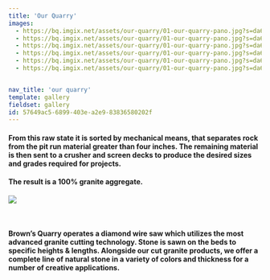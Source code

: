 ```yaml
---
title: 'Our Quarry'
images:
  - https://bq.imgix.net/assets/our-quarry/01-our-quarry-pano.jpg?s=da6ede2ba2636e472fb4e45be88428a0
  - https://bq.imgix.net/assets/our-quarry/01-our-quarry-pano.jpg?s=da6ede2ba2636e472fb4e45be88428a0?w=100&dpr=2&ch=Width,DPR
  - https://bq.imgix.net/assets/our-quarry/01-our-quarry-pano.jpg?s=da6ede2ba2636e472fb4e45be88428a0?w=200&dpr=2&ch=Width,DPR
  - https://bq.imgix.net/assets/our-quarry/01-our-quarry-pano.jpg?s=da6ede2ba2636e472fb4e45be88428a0?ch=Width&DPR&w=300&dpr=2
  - https://bq.imgix.net/assets/our-quarry/01-our-quarry-pano.jpg?s=da6ede2ba2636e472fb4e45be88428a0?w=400&dpr=2&ch=Width,DPR
  - https://bq.imgix.net/assets/our-quarry/01-our-quarry-pano.jpg?s=da6ede2ba2636e472fb4e45be88428a0?w=650&s=dde5ca215e60b6b1af70d786ea1e2a40" srcset="https://bq.imgix.net/assets/our-quarry/01-our-quarry-pano.jpg?s=da6ede2ba2636e472fb4e45be88428a0?w=650&1x=null&s=2bc94d783eb20ac30fec5825f654ae84, https://bq.imgix.net/assets/our-quarry/01-our-quarry-pano.jpg?s=da6ede2ba2636e472fb4e45be88428a0?w=650&fit=max&q=40&dpr=2&2x=null&s=cd1c23120d3e08391e82cf76ac57b384, https://bq.imgix.net/assets/our-quarry/01-our-quarry-pano.jpg?s=da6ede2ba2636e472fb4e45be88428a0?w=650&fit=max&q=20&dpr=3&3x=null&s=d87bc1a2c150021f278a2fb69b6ff2df


nav_title: 'our quarry'
template: gallery
fieldset: gallery
id: 57649ac5-6899-403e-a2e9-83836580202f
---
```

<h4> From this raw state it is sorted by mechanical means, that separates rock from the pit run material greater than four inches. The remaining material is then sent to a crusher and screen decks to produce the desired sizes and grades required for projects.</h4>
<h4>The result is a 100% granite aggregate.</h4>
<p>
<img src="https://bq.imgix.net/assets/misc/saw-00240.jpg">
</p>
</br>
<h4>Brown&#8217;s Quarry operates a diamond wire saw which utilizes the most advanced granite cutting technology. Stone is sawn on the beds to specific heights &amp; lengths. Alongside our cut granite products, we offer a complete line of natural stone in a variety of colors and thickness for a number of creative applications.</h4>
